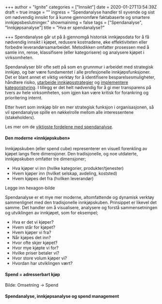 +++
author = "Ignite"
categories = ["Innsikt"]
date = 2020-01-27T13:54:39Z
draft = true
image = ""
ingress = "Spendanalyse handler til syvende og sist om nødvendig innsikt for å kunne gjennomføre faktabaserte og smartere innkjøpsbeslutninger."
showmainimg = false
tags = ["Spendanalyse", "Innkjøpsanalyse"]
title = "Hva er spendanalyse?"

+++
Spendanalyse går ut på å gjennomgå historisk innkjøpsdata for å få nødvendig innsikt i kjøpet, redusere kostnadene, øke effektiviteten eller forbedre leverandørsamarbeidet. Metodikken omfatter prosessen med å samle inn, rense, klassifisere (eller kategorisere) og analysere kjøpet i virksomheten.

Spendanalyser blir ofte sett på som en grunnmur i arbeidet med strategisk innkjøp, og bør være fundamentet i alle profesjonelle innkjøpsfunksjoner. Det er blant annet et viktig verktøy for å identifisere besparelsesmuligheter, håndtere risiko, [utarbeide innkjøpsstrategier](https://www.ignite.no/blogg/innsikt/bygg-en-solid-innkj%C3%B8psstrategi-i-9-enkle-steg/ "Utarbeid en vellykket innkjøpsstrategi gjennom 8 steg") og [implementere kategoristyring](https://www.ignite.no/blogg/innsikt/en-praktisk-tiln%C3%A6rming-til-kategoristyring/ "En praktisk tilnærming til kategoristyring"). I tillegg er det helt nødvendig for å gi mer transparens på tvers av hele virksomheten, som igjen kan være kritisk for forankring og prioritering internt.

Etter hvert som innkjøp blir en mer strategisk funksjon i organisasjonen, så vil spendanalyse spille en nøkkelrolle mellom alle interessentene (stakeholders).

Les mer om de [viktigste fordelene med spendanalyse](https://www.ignite.no/blogg/innsikt/8-fordeler-med-spendanalyser/ "8 fordeler med innkjøps- og spendanalyser").

#### Den moderne «innkjøpskuben»

Innkjøpskuben (eller spend cube) representerer en visuell forenkling av kjøpet langs flere dimensjoner. Den tradisjonelle, og noe utdaterte, innkjøpskuben omfatter tre dimensjoner; 

* Hva kjøper vi inn (hvilke kategorier, produkter/tjenester)
* Hvem kjøper inn (hvilket selskap, avdeling, koststed) 
* Hvem kjøpes det fra (hvilken leverandør)

Legge inn hexagon-bilde

Spendanalyse er et mye mer moderne, altomfattende og dynamisk verktøy sammenlignet med den tradisjonelle innkjøpskuben. Prinsippet er likevel det samme. Det handler om å visualisere, analysere og forstå sammensetningen og utviklingen av innkjøpet, som for eksempel;

* Hva er det vi kjøper?
* Hvem står for kjøpet?
* Hvem kjøper vi fra?
* Når kjøpes det inn?
* Hvor ofte skjer kjøpet?
* Hvor mye kjøpte vi for?
* Hvilke priser betaler vi?
* Hvor store volum kjøper vi?
* Hvordan har utviklingen vært?

#### Spend = adresserbart kjøp

Bilde: Omsetning -> Spend

#### Spendanalyse, innkjøpsanalyse og spend management